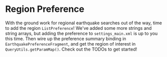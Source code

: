 # Region Preference

With the ground work for regional earthquake searches out of the way, time to add the region `ListPreference`! We've added some more strings and string arrays, but adding the preference to `settings_main.xml` is up to you this time. Then wire up the preference summary binding in `EarthquakePreferenceFragment`, and get the region of interest in `QueryUtils.getParamMap()`. Check out the TODOs to get started!
